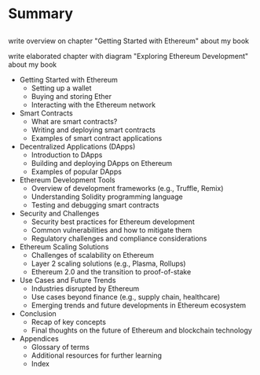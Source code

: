 # Summary
## 

write overview on chapter "Getting Started with Ethereum" about my book

write elaborated chapter with diagram "Exploring Ethereum Development" about my book

- Getting Started with Ethereum
  - Setting up a wallet
  - Buying and storing Ether
  - Interacting with the Ethereum network
- Smart Contracts
  - What are smart contracts?
  - Writing and deploying smart contracts
  - Examples of smart contract applications
- Decentralized Applications (DApps)
  - Introduction to DApps
  - Building and deploying DApps on Ethereum
  - Examples of popular DApps
- Ethereum Development Tools
  - Overview of development frameworks (e.g., Truffle, Remix)
  - Understanding Solidity programming language
  - Testing and debugging smart contracts
- Security and Challenges
  - Security best practices for Ethereum development
  - Common vulnerabilities and how to mitigate them
  - Regulatory challenges and compliance considerations
- Ethereum Scaling Solutions
  - Challenges of scalability on Ethereum
  - Layer 2 scaling solutions (e.g., Plasma, Rollups)
  - Ethereum 2.0 and the transition to proof-of-stake
- Use Cases and Future Trends
  - Industries disrupted by Ethereum
  - Use cases beyond finance (e.g., supply chain, healthcare)
  - Emerging trends and future developments in Ethereum ecosystem
- Conclusion
  - Recap of key concepts
  - Final thoughts on the future of Ethereum and blockchain technology
- Appendices
  - Glossary of terms
  - Additional resources for further learning
  - Index
